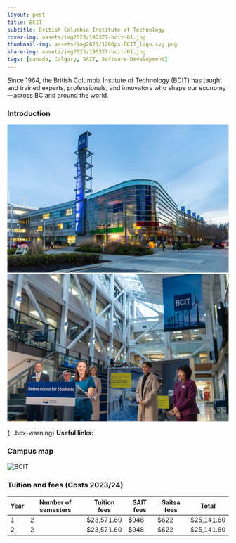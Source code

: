 ```yaml
---
layout: post
title: BCIT
subtitle: British Columbia Institute of Technology
cover-img: assets/img2023/190327-bcit-01.jpg
thumbnail-img: assets/img2023/1200px-BCIT_logo.svg.png
share-img: assets/img2023/190327-bcit-01.jpg
tags: [canada, Calgary, SAIT, Software Development]
---
```


Since 1964, the British Columbia Institute of Technology (BCIT) has taught and trained experts, professionals, and innovators who shape our economy—across BC and around the world.

### Introduction

![BCIT](/assets/img2023/banneroption-1024x683.jpg)
![BCIT](/assets/img2023/49169222461_86af0b30d3_b.jpg)

{: .box-warning}
**Useful links:** 



### Campus map
![BCIT](https://my-run.github.io/assets/img2023/2023-01-31-10_38_48-Parking-Map-01.31.23-Half-Letter.pdf-1.png)


### Tuition and fees (Costs 2023/24)


| Year | Number of semesters | Tuition fees | SAIT fees	| Saitsa fees | Total |
|-|-|-|-|-|-|
| 1	| 2	| $23,571.60 |	$948 | $622	| $25,141.60 |
| 2	| 2	| $23,571.60 |	$948 |	$622 |	$25,141.60 |





